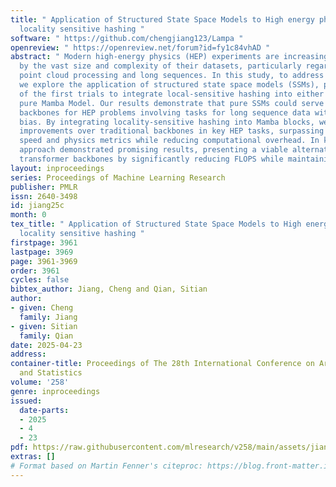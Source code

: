 ```yaml
---
title: " Application of Structured State Space Models to High energy physics with
  locality sensitive hashing "
software: " https://github.com/chengjiang123/Lampa "
openreview: " https://openreview.net/forum?id=fy1c84vhAD "
abstract: " Modern high-energy physics (HEP) experiments are increasingly challenged
  by the vast size and complexity of their datasets, particularly regarding large-scale
  point cloud processing and long sequences. In this study, to address these challenges,
  we explore the application of structured state space models (SSMs), proposing one
  of the first trials to integrate local-sensitive hashing into either a hybrid or
  pure Mamba Model. Our results demonstrate that pure SSMs could serve as powerful
  backbones for HEP problems involving tasks for long sequence data with local inductive
  bias. By integrating locality-sensitive hashing into Mamba blocks, we achieve significant
  improvements over traditional backbones in key HEP tasks, surpassing them in inference
  speed and physics metrics while reducing computational overhead. In key tests, our
  approach demonstrated promising results, presenting a viable alternative to traditional
  transformer backbones by significantly reducing FLOPS while maintaining robust performance. "
layout: inproceedings
series: Proceedings of Machine Learning Research
publisher: PMLR
issn: 2640-3498
id: jiang25c
month: 0
tex_title: " Application of Structured State Space Models to High energy physics with
  locality sensitive hashing "
firstpage: 3961
lastpage: 3969
page: 3961-3969
order: 3961
cycles: false
bibtex_author: Jiang, Cheng and Qian, Sitian
author:
- given: Cheng
  family: Jiang
- given: Sitian
  family: Qian
date: 2025-04-23
address:
container-title: Proceedings of The 28th International Conference on Artificial Intelligence
  and Statistics
volume: '258'
genre: inproceedings
issued:
  date-parts:
  - 2025
  - 4
  - 23
pdf: https://raw.githubusercontent.com/mlresearch/v258/main/assets/jiang25c/jiang25c.pdf
extras: []
# Format based on Martin Fenner's citeproc: https://blog.front-matter.io/posts/citeproc-yaml-for-bibliographies/
---
```

